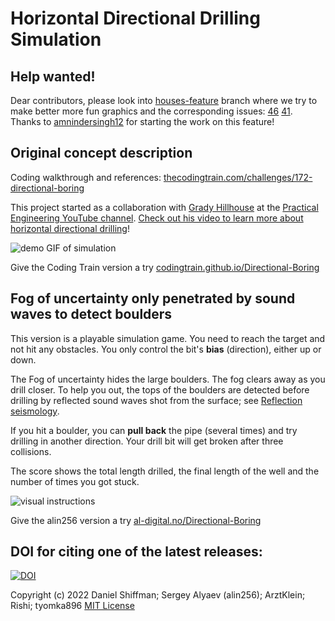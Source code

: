 # Horizontal Directional Drilling Simulation

## Help wanted!

Dear contributors, please look into [houses-feature](https://github.com/CodingTrain/Directional-Boring/tree/houses-feature) branch where we try to make better more fun graphics and the corresponding issues: [46](https://github.com/CodingTrain/Directional-Boring/issues/46) 
[41](https://github.com/CodingTrain/Directional-Boring/issues/41). 
Thanks to [amnindersingh12](https://github.com/amnindersingh12) for starting the work on this feature!

## Original concept description

Coding walkthrough and references: [thecodingtrain.com/challenges/172-directional-boring](https://thecodingtrain.com/challenges/172-directional-boring)

This project started as a collaboration with [Grady Hillhouse](https://practical.engineering/) at the [Practical Engineering YouTube channel](https://www.youtube.com/channel/UCMOqf8ab-42UUQIdVoKwjlQ). [Check out his video to learn more about horizontal directional drilling](https://youtu.be/JAhdb7dKQpU)!

![demo GIF of simulation](gifs/hdd-demo.gif)

Give the Coding Train version a try [codingtrain.github.io/Directional-Boring](https://codingtrain.github.io/Directional-Boring)

## Fog of uncertainty only penetrated by sound waves to detect boulders

This version is a playable simulation game. You need to reach the target and not hit any obstacles. You only control the bit's **bias** (direction), either up or down. 

The Fog of uncertainty hides the large boulders. The fog clears away as you drill closer. To help you out, the tops of the boulders are detected before drilling by reflected sound waves shot from the surface; see [Reflection seismology](https://en.wikipedia.org/wiki/Reflection_seismology).

If you hit a boulder, you can **pull back** the pipe (several times) and try drilling in another direction. Your drill bit will get broken after three collisions. 

The score shows the total length drilled, the final length of the well and the number of times you got stuck. 

![visual instructions](instructions/instructions-slide.png)

Give the alin256 version a try [al-digital.no/Directional-Boring](https://al-digital.no/Directional-Boring)

## DOI for citing one of the latest releases:
[![DOI](https://zenodo.org/badge/510763430.svg)](https://zenodo.org/badge/latestdoi/510763430)

Copyright (c) 2022 Daniel Shiffman; Sergey Alyaev (alin256); ArztKlein; Rishi; tyomka896 <a href="LICENSE.md">MIT License</a>

